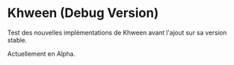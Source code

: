 # Khween (Debug Version)
 Test des nouvelles implémentations de Khween avant l'ajout sur sa version stable.

 Actuellement en Alpha.
